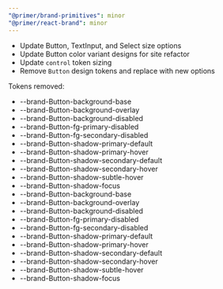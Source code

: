 ```yaml
---
"@primer/brand-primitives": minor
"@primer/react-brand": minor
---
```


- Update Button, TextInput, and Select size options
- Update Button color variant designs for site refactor
- Update `control` token sizing
- Remove `Button` design tokens and replace with new options

Tokens removed:
- --brand-Button-background-base
- --brand-Button-background-overlay
- --brand-Button-background-disabled
- --brand-Button-fg-primary-disabled
- --brand-Button-fg-secondary-disabled
- --brand-Button-shadow-primary-default
- --brand-Button-shadow-primary-hover
- --brand-Button-shadow-secondary-default
- --brand-Button-shadow-secondary-hover
- --brand-Button-shadow-subtle-hover
- --brand-Button-shadow-focus
- --brand-Button-background-base
- --brand-Button-background-overlay
- --brand-Button-background-disabled
- --brand-Button-fg-primary-disabled
- --brand-Button-fg-secondary-disabled
- --brand-Button-shadow-primary-default
- --brand-Button-shadow-primary-hover
- --brand-Button-shadow-secondary-default
- --brand-Button-shadow-secondary-hover
- --brand-Button-shadow-subtle-hover
- --brand-Button-shadow-focus
